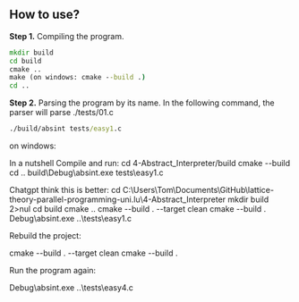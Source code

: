 ## How to use?

**Step 1.** Compiling the program.
```cmd 
mkdir build
cd build
cmake ..
make (on windows: cmake --build .)
cd ..
```

**Step 2.** Parsing the program by its name.
In the following command, the parser will parse ./tests/01.c
```cmd
./build/absint tests/easy1.c
```


on windows:


In a nutshell Compile and run:
cd 4-Abstract_Interpreter/build
cmake --build
cd ..
build\Debug\absint.exe tests\easy1.c



Chatgpt think this is better:
cd C:\Users\Tom\Documents\GitHub\lattice-theory-parallel-programming-uni.lu\4-Abstract_Interpreter
mkdir build 2>nul
cd build
cmake .. 
cmake --build . --target clean
cmake --build . 
Debug\absint.exe ..\tests\easy1.c


Rebuild the project: 

cmake --build . --target clean
cmake --build .

Run the program again:

Debug\absint.exe ..\tests\easy4.c
